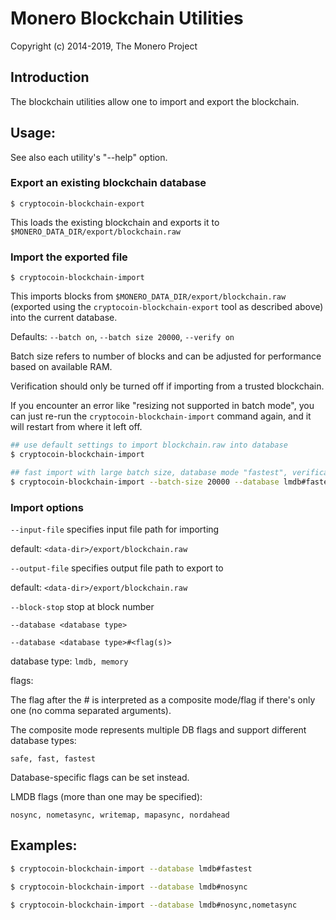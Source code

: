 # Monero Blockchain Utilities

Copyright (c) 2014-2019, The Monero Project

## Introduction

The blockchain utilities allow one to import and export the blockchain.

## Usage:

See also each utility's "--help" option.

### Export an existing blockchain database

`$ cryptocoin-blockchain-export`

This loads the existing blockchain and exports it to `$MONERO_DATA_DIR/export/blockchain.raw`

### Import the exported file

`$ cryptocoin-blockchain-import`

This imports blocks from `$MONERO_DATA_DIR/export/blockchain.raw` (exported using the
`cryptocoin-blockchain-export` tool as described above) into the current database.

Defaults: `--batch on`, `--batch size 20000`, `--verify on`

Batch size refers to number of blocks and can be adjusted for performance based on available RAM.

Verification should only be turned off if importing from a trusted blockchain.

If you encounter an error like "resizing not supported in batch mode", you can just re-run
the `cryptocoin-blockchain-import` command again, and it will restart from where it left off.

```bash
## use default settings to import blockchain.raw into database
$ cryptocoin-blockchain-import

## fast import with large batch size, database mode "fastest", verification off
$ cryptocoin-blockchain-import --batch-size 20000 --database lmdb#fastest --verify off

```

### Import options

`--input-file`
specifies input file path for importing

default: `<data-dir>/export/blockchain.raw`

`--output-file`
specifies output file path to export to

default: `<data-dir>/export/blockchain.raw`

`--block-stop`
stop at block number

`--database <database type>`

`--database <database type>#<flag(s)>`

database type: `lmdb, memory`

flags:

The flag after the # is interpreted as a composite mode/flag if there's only
one (no comma separated arguments).

The composite mode represents multiple DB flags and support different database types:

`safe, fast, fastest`

Database-specific flags can be set instead.

LMDB flags (more than one may be specified):

`nosync, nometasync, writemap, mapasync, nordahead`

## Examples:

```bash
$ cryptocoin-blockchain-import --database lmdb#fastest

$ cryptocoin-blockchain-import --database lmdb#nosync

$ cryptocoin-blockchain-import --database lmdb#nosync,nometasync
```
